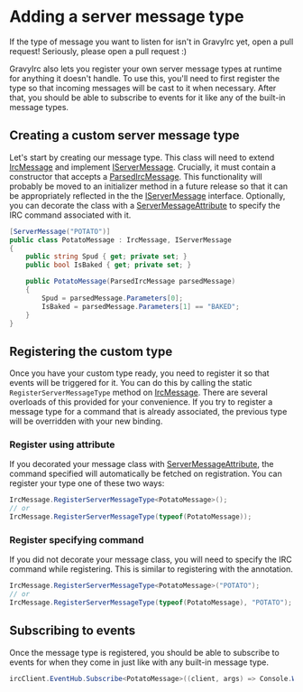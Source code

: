 # Adding a server message type

If the type of message you want to listen for isn't in GravyIrc yet, open a pull request!  Seriously, please open a pull request :)

GravyIrc also lets you register your own server message types at runtime for anything it doesn't handle.  To use this, you'll need to first register the type so that incoming messages will be cast to it when necessary.  After that, you should be able to subscribe to events for it like any of the built-in message types. 

## Creating a custom server message type

Let's start by creating our message type.  This class will need to extend [IrcMessage](/api/GravyIrc.Messages.IrcMessage.html) and implement [IServerMessage](/api/GravyIrc.Messages.IServerMessage.html).  Crucially, it must contain a constructor that accepts a [ParsedIrcMessage](/api/GravyIrc.ParsedIrcMessage.html).  This functionality will probably be moved to an initializer method in a future release so that it can be appropriately reflected in the the [IServerMessage](/api/GravyIrc.Messages.IServerMessage.html) interface.  Optionally, you can decorate the class with a [ServerMessageAttribute](/api/GravyIrc.Attributes.ServerMessageAttribute.html) to specify the IRC command associated with it.

```csharp
[ServerMessage("POTATO")]
public class PotatoMessage : IrcMessage, IServerMessage
{
    public string Spud { get; private set; }
    public bool IsBaked { get; private set; }

    public PotatoMessage(ParsedIrcMessage parsedMessage)
    {
        Spud = parsedMessage.Parameters[0];
        IsBaked = parsedMessage.Parameters[1] == "BAKED";
    }
}
```

## Registering the custom type

Once you have your custom type ready, you need to register it so that events will be triggered for it.  You can do this by calling the static `RegisterServerMessageType` method on [IrcMessage](/api/GravyIrc.Messages.IrcMessage.html).  There are several overloads of this provided for your convenience.  If you try to register a message type for a command that is already associated, the previous type will be overridden with your new binding.  

### Register using attribute

If you decorated your message class with [ServerMessageAttribute](/api/GravyIrc.Attributes.ServerMessageAttribute.html), the command specified will automatically be fetched on registration.  You can register your type one of these two ways:

```csharp
IrcMessage.RegisterServerMessageType<PotatoMessage>();
// or
IrcMessage.RegisterServerMessageType(typeof(PotatoMessage));
```

### Register specifying command

If you did not decorate your message class, you will need to specify the IRC command while registering.  This is similar to registering with the annotation.

```csharp
IrcMessage.RegisterServerMessageType<PotatoMessage>("POTATO");
// or
IrcMessage.RegisterServerMessageType(typeof(PotatoMessage), "POTATO");
```

## Subscribing to events

Once the message type is registered, you should be able to subscribe to events for when they come in just like with any built-in message type.

```csharp
ircClient.EventHub.Subscribe<PotatoMessage>((client, args) => Console.WriteLine($"Got a {args.IrcMessage.IsBaked ? "baked" : "raw"} potato!"))
```

